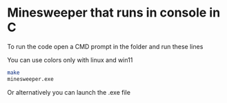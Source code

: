 # Minesweeper that runs in console in C
To run the code open a CMD prompt in the folder and run these lines

You can use colors only with linux and win11
 
 ```bash
 make
 minesweeper.exe
 ```

Or alternatively you can launch the .exe file
